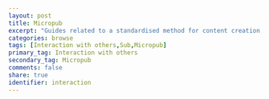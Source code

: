 ```yaml
---
layout: post
title: Micropub
excerpt: "Guides related to a standardised method for content creation, editing and deletion"
categories: browse
tags: [Interaction with others,Sub,Micropub]
primary_tag: Interaction with others
secondary_tag: Micropub
comments: false
share: true
identifier: interaction
---
```

